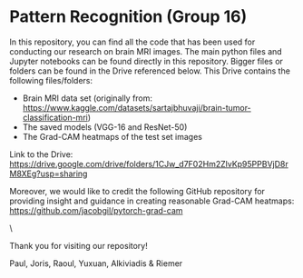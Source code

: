 # Pattern Recognition (Group 16)

In this repository, you can find all the code that has been used for conducting our research on brain MRI images. 
The main python files and Jupyter notebooks can be found directly in this repository. Bigger files or folders can be found in the Drive referenced below.
This Drive contains the following files/folders:

- Brain MRI data set (originally from: https://www.kaggle.com/datasets/sartajbhuvaji/brain-tumor-classification-mri)
- The saved models (VGG-16 and ResNet-50)
- The Grad-CAM heatmaps of the test set images

Link to the Drive: https://drive.google.com/drive/folders/1CJw_d7F02Hm2ZlvKp95PPBVjD8rM8XEg?usp=sharing 

Moreover, we would like to credit the following GitHub repository for providing insight and guidance in creating reasonable Grad-CAM heatmaps: https://github.com/jacobgil/pytorch-grad-cam



\\

Thank you for visiting our repository!

Paul, Joris, Raoul, Yuxuan, Alkiviadis & Riemer
